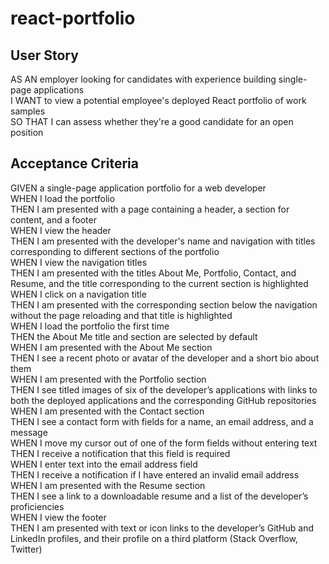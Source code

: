 # react-portfolio
## User Story
AS AN employer looking for candidates with experience building single-page applications </br>
I WANT to view a potential employee's deployed React portfolio of work samples </br>
SO THAT I can assess whether they're a good candidate for an open position </br>
## Acceptance Criteria
GIVEN a single-page application portfolio for a web developer </br>
WHEN I load the portfolio </br>
THEN I am presented with a page containing a header, a section for content, and a footer </br>
WHEN I view the header </br>
THEN I am presented with the developer's name and navigation with titles corresponding to different sections of the portfolio </br>
WHEN I view the navigation titles </br>
THEN I am presented with the titles About Me, Portfolio, Contact, and Resume, and the title corresponding to the current section is highlighted </br>
WHEN I click on a navigation title </br>
THEN I am presented with the corresponding section below the navigation without the page reloading and that title is highlighted </br>
WHEN I load the portfolio the first time </br>
THEN the About Me title and section are selected by default </br>
WHEN I am presented with the About Me section </br>
THEN I see a recent photo or avatar of the developer and a short bio about them </br>
WHEN I am presented with the Portfolio section </br>
THEN I see titled images of six of the developer’s applications with links to both the deployed applications and the corresponding GitHub repositories </br>
WHEN I am presented with the Contact section </br>
THEN I see a contact form with fields for a name, an email address, and a message </br>
WHEN I move my cursor out of one of the form fields without entering text </br>
THEN I receive a notification that this field is required </br>
WHEN I enter text into the email address field </br>
THEN I receive a notification if I have entered an invalid email address </br>
WHEN I am presented with the Resume section </br>
THEN I see a link to a downloadable resume and a list of the developer’s proficiencies </br>
WHEN I view the footer </br>
THEN I am presented with text or icon links to the developer’s GitHub and LinkedIn profiles, and their profile on a third platform (Stack Overflow, Twitter) </br>
